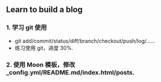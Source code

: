 ## Learn to build a blog

### 1. 学习 git 使用

* git add/commit/status/diff/branch/checkout/push/log/……
* 练习使用 git，进度 30%.

### 2. 使用 Moon 模板，修改 _config.yml/README.md/index.html/posts.
